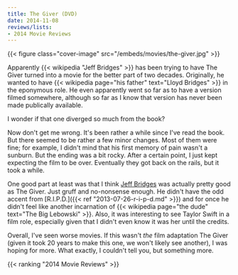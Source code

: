 ```yaml
---
title: The Giver (DVD)
date: 2014-11-08
reviews/lists:
- 2014 Movie Reviews
---
```

{{< figure class="cover-image" src="/embeds/movies/the-giver.jpg" >}}

Apparently {{< wikipedia "Jeff Bridges" >}} has been trying to have The Giver turned into a movie for the better part of two decades. Originally, he wanted to have {{< wikipedia page="his father" text="Lloyd Bridges" >}} in the eponymous role. He even apparently went so far as to have a version filmed somewhere, although so far as I know that version has never been made publically available.

I wonder if that one diverged so much from the book?

<!--more-->

Now don't get me wrong. It's been rather a while since I've read the book. But there seemed to be rather a few minor changes. Most of them were fine; for example, I didn't mind that his first memory of pain wasn't a sunburn. But the ending was a bit rocky. After a certain point, I just kept expecting the film to be over. Eventually they got back on the rails, but it took a while.

One good part at least was that I think <a href="http://www.imdb.com/name/nm0000313">Jeff Bridges</a> was actually pretty good as The Giver. Just gruff and no-nonsense enough. He didn't have the odd accent from [R.I.P.D.]({{< ref "2013-07-26-r-i-p-d.md" >}}) and for once he didn't feel like another incarnation of {{< wikipedia page="the dude" text="The Big Lebowski" >}}. Also, it was interesting to see Taylor Swift in a film role, especially given that I didn't even know it was her until the credits.

Overall, I've seen worse movies. If this wasn't *the* film adaptation The Giver (given it took 20 years to make this one, we won't likely see another), I was hoping for more. What exactly, I couldn't tell you, but something more.

{{< ranking "2014 Movie Reviews" >}}

